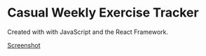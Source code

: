 # Casual Weekly Exercise Tracker

Created with with JavaScript and the React Framework.

[Screenshot](public/Screenshot.png)

